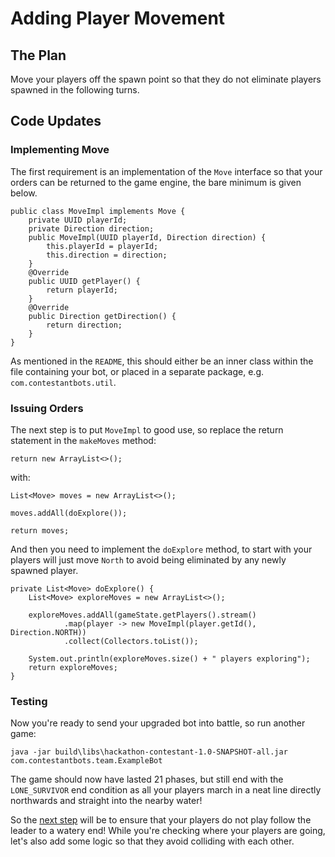 # Adding Player Movement

## The Plan
Move your players off the spawn point so that they do not eliminate players spawned in the following turns.

## Code Updates
### Implementing Move
The first requirement is an implementation of the `Move` interface so that your orders can be returned to the game
engine, the bare minimum is given below.
```
public class MoveImpl implements Move {
    private UUID playerId;
    private Direction direction;
    public MoveImpl(UUID playerId, Direction direction) {
        this.playerId = playerId;
        this.direction = direction;
    }
    @Override
    public UUID getPlayer() {
        return playerId;
    }
    @Override
    public Direction getDirection() {
        return direction;
    }
}
```

As mentioned in the `README`, this should either be an inner class within the file containing your bot, or placed in a
separate package, e.g. `com.contestantbots.util`.

### Issuing Orders
The next step is to put `MoveImpl` to good use, so replace the return statement in the `makeMoves` method:
```
return new ArrayList<>();
```

with:
```
List<Move> moves = new ArrayList<>();

moves.addAll(doExplore());

return moves;
```

And then you need to implement the `doExplore` method, to start with your players will just move `North` to avoid being
eliminated by any newly spawned player.
```
private List<Move> doExplore() {
    List<Move> exploreMoves = new ArrayList<>();

    exploreMoves.addAll(gameState.getPlayers().stream()
            .map(player -> new MoveImpl(player.getId(), Direction.NORTH))
            .collect(Collectors.toList());
    
    System.out.println(exploreMoves.size() + " players exploring");
    return exploreMoves;
}
```

### Testing
Now you're ready to send your upgraded bot into battle, so run another game:
```
java -jar build\libs\hackathon-contestant-1.0-SNAPSHOT-all.jar com.contestantbots.team.ExampleBot
```

The game should now have lasted 21 phases, but still end with the `LONE_SURVIVOR` end condition as all your players
march in a neat line directly northwards and straight into the nearby water!

So the [next step](2-avoiding-out-of-bounds.md) will be to ensure that your players do not play follow the leader to a
watery end!  While you're checking where your players are going, let's also add some logic so that they avoid colliding
with each other.
